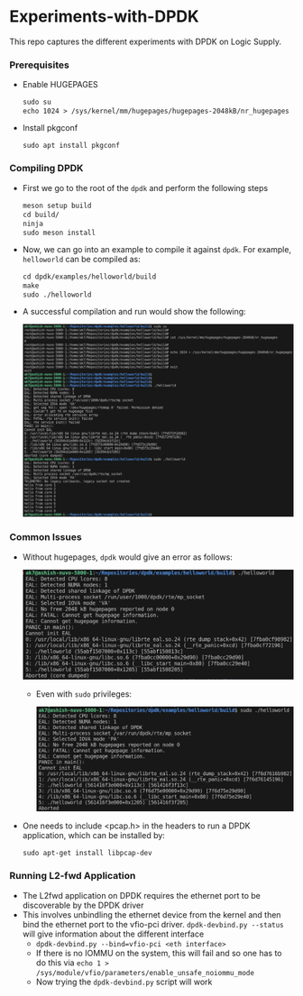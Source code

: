 # Experiments-with-DPDK
This repo captures the different experiments with DPDK on Logic Supply.

### Prerequisites

- Enable HUGEPAGES
    ```
    sudo su
    echo 1024 > /sys/kernel/mm/hugepages/hugepages-2048kB/nr_hugepages
    ```
- Install pkgconf
    ```
    sudo apt install pkgconf
    ```
### Compiling DPDK

+ First we go to the root of the `dpdk` and perform the following steps

    ```
    meson setup build
    cd build/
    ninja
    sudo meson install
    ```

+ Now, we can go into an example to compile it against `dpdk`. For example, `helloworld` can be compiled as:

    ```
    cd dpdk/examples/helloworld/build
    make
    sudo ./helloworld
    ```


+ A successful compilation and run would show the following:

    ![Alt text](figs/after-hugepages.png "")

### Common Issues

+ Without hugepages, `dpdk` would give an error as follows:

    ![Alt text](figs/before-hugepages-normal.png "")

    -  Even with `sudo` privileges:

        ![Alt text](figs/before-hugepages-sudo.png "")


+ One needs to include <pcap.h> in the headers to run a DPDK application, which can be installed by:

    ```
    sudo apt-get install libpcap-dev
    ```

### Running L2-fwd Application

+ The L2fwd application on DPDK requires the ethernet port to be discoverable by the DPDK driver
+ This involves unbindling the ethernet device from the kernel and then bind the ethernet port to the vfio-pci driver. ```dpdk-devbind.py --status``` will give information about the different interface
    - ```dpdk-devbind.py --bind=vfio-pci <eth interface>```
    - If there is no IOMMU on the system, this will fail and so one has to do this via ```echo 1 > /sys/module/vfio/parameters/enable_unsafe_noiommu_mode```
    - Now trying the ```dpdk-devbind.py``` script will work
